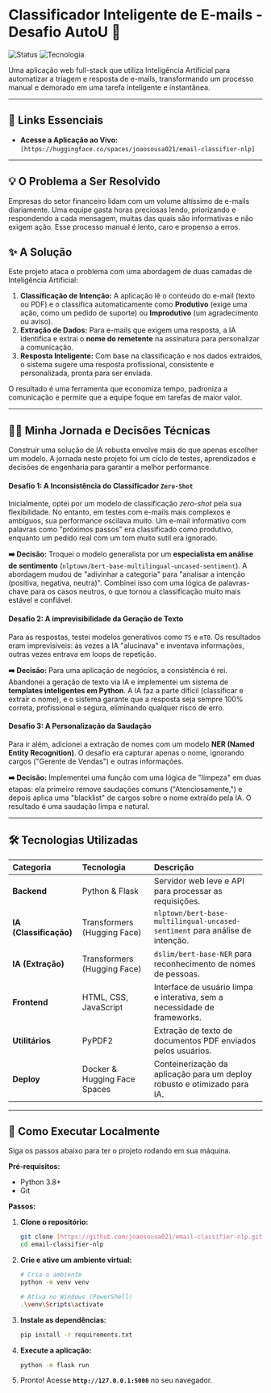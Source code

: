 # Classificador Inteligente de E-mails - Desafio AutoU 🚀

![Status](https://img.shields.io/badge/status-finalizado-brightgreen)
![Tecnologia](https://img.shields.io/badge/tecnologia-Python%20%7C%20Flask%20%7C%20IA-blue)

Uma aplicação web full-stack que utiliza Inteligência Artificial para automatizar a triagem e resposta de e-mails, transformando um processo manual e demorado em uma tarefa inteligente e instantânea.

---

## 🎯 Links Essenciais

- **Acesse a Aplicação ao Vivo:** `[https://huggingface.co/spaces/joaosousa021/email-classifier-nlp]`

---

## 💡 O Problema a Ser Resolvido

Empresas do setor financeiro lidam com um volume altíssimo de e-mails diariamente. Uma equipe gasta horas preciosas lendo, priorizando e respondendo a cada mensagem, muitas das quais são informativas e não exigem ação. Esse processo manual é lento, caro e propenso a erros.

## ✨ A Solução

Este projeto ataca o problema com uma abordagem de duas camadas de Inteligência Artificial:

1.  **Classificação de Intenção:** A aplicação lê o conteúdo do e-mail (texto ou PDF) e o classifica automaticamente como **Produtivo** (exige uma ação, como um pedido de suporte) ou **Improdutivo** (um agradecimento ou aviso).
2.  **Extração de Dados:** Para e-mails que exigem uma resposta, a IA identifica e extrai o **nome do remetente** na assinatura para personalizar a comunicação.
3.  **Resposta Inteligente:** Com base na classificação e nos dados extraídos, o sistema sugere uma resposta profissional, consistente e personalizada, pronta para ser enviada.

O resultado é uma ferramenta que economiza tempo, padroniza a comunicação e permite que a equipe foque em tarefas de maior valor.

---

## 👨‍💻 Minha Jornada e Decisões Técnicas

Construir uma solução de IA robusta envolve mais do que apenas escolher um modelo. A jornada neste projeto foi um ciclo de testes, aprendizados e decisões de engenharia para garantir a melhor performance.

#### Desafio 1: A Inconsistência do Classificador `Zero-Shot`

Inicialmente, optei por um modelo de classificação _zero-shot_ pela sua flexibilidade. No entanto, em testes com e-mails mais complexos e ambíguos, sua performance oscilava muito. Um e-mail informativo com palavras como "próximos passos" era classificado como produtivo, enquanto um pedido real com um tom muito sutil era ignorado.

**➡️ Decisão:** Troquei o modelo generalista por um **especialista em análise de sentimento** (`nlptown/bert-base-multilingual-uncased-sentiment`). A abordagem mudou de "adivinhar a categoria" para "analisar a intenção (positiva, negativa, neutra)". Combinei isso com uma lógica de palavras-chave para os casos neutros, o que tornou a classificação muito mais estável e confiável.

#### Desafio 2: A imprevisibilidade da Geração de Texto

Para as respostas, testei modelos generativos como `T5` e `mT0`. Os resultados eram imprevisíveis: às vezes a IA "alucinava" e inventava informações, outras vezes entrava em loops de repetição.

**➡️ Decisão:** Para uma aplicação de negócios, a consistência é rei. Abandonei a geração de texto via IA e implementei um sistema de **templates inteligentes em Python**. A IA faz a parte difícil (classificar e extrair o nome), e o sistema garante que a resposta seja sempre 100% correta, profissional e segura, eliminando qualquer risco de erro.

#### Desafio 3: A Personalização da Saudação

Para ir além, adicionei a extração de nomes com um modelo **NER (Named Entity Recognition)**. O desafio era capturar apenas o nome, ignorando cargos ("Gerente de Vendas") e outras informações.

**➡️ Decisão:** Implementei uma função com uma lógica de "limpeza" em duas etapas: ela primeiro remove saudações comuns ("Atenciosamente,") e depois aplica uma "blacklist" de cargos sobre o nome extraído pela IA. O resultado é uma saudação limpa e natural.

---

## 🛠️ Tecnologias Utilizadas

| Categoria              | Tecnologia                   | Descrição                                                                    |
| :--------------------- | :--------------------------- | :--------------------------------------------------------------------------- |
| **Backend**            | Python & Flask               | Servidor web leve e API para processar as requisições.                       |
| **IA (Classificação)** | Transformers (Hugging Face)  | `nlptown/bert-base-multilingual-uncased-sentiment` para análise de intenção. |
| **IA (Extração)**      | Transformers (Hugging Face)  | `dslim/bert-base-NER` para reconhecimento de nomes de pessoas.               |
| **Frontend**           | HTML, CSS, JavaScript        | Interface de usuário limpa e interativa, sem a necessidade de frameworks.    |
| **Utilitários**        | PyPDF2                       | Extração de texto de documentos PDF enviados pelos usuários.                 |
| **Deploy**             | Docker & Hugging Face Spaces | Conteinerização da aplicação para um deploy robusto e otimizado para IA.     |

---

## 🚀 Como Executar Localmente

Siga os passos abaixo para ter o projeto rodando em sua máquina.

**Pré-requisitos:**

- Python 3.8+
- Git

**Passos:**

1.  **Clone o repositório:**
    ```bash
    git clone [https://github.com/joaosousa021/email-classifier-nlp.git](https://github.com/joaosousa021/email-classifier-nlp.git)
    cd email-classifier-nlp
    ```
2.  **Crie e ative um ambiente virtual:**

    ```bash
    # Cria o ambiente
    python -m venv venv

    # Ativa no Windows (PowerShell)
    .\venv\Scripts\activate
    ```

3.  **Instale as dependências:**
    ```bash
    pip install -r requirements.txt
    ```
4.  **Execute a aplicação:**
    ```bash
    python -m flask run
    ```
5.  Pronto! Acesse **`http://127.0.0.1:5000`** no seu navegador.
